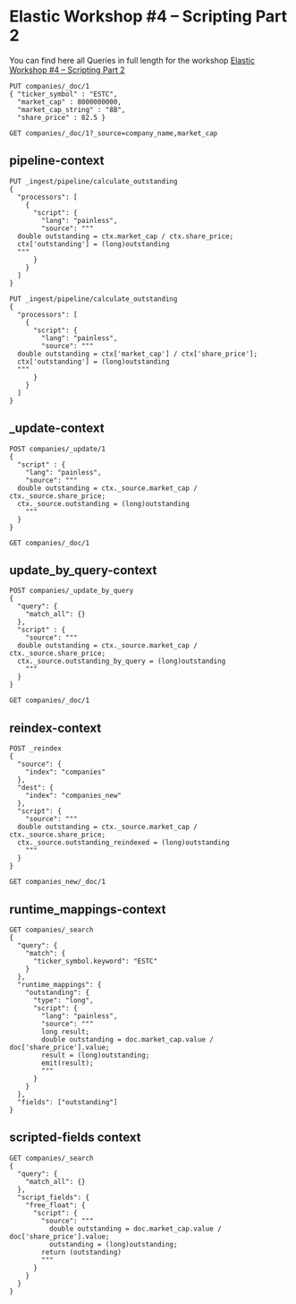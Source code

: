 # Elastic Workshop #4 – Scripting Part 2

You can find here all Queries in full length for the workshop [Elastic Workshop #4 – Scripting Part 2](https://cdax.ch/2022/02/13/elasticsearch-workshop-3-scripting-part-2/)

```
PUT companies/_doc/1
{ "ticker_symbol" : "ESTC",
  "market_cap" : 8000000000,
  "market_cap_string" : "8B",
  "share_price" : 82.5 }

GET companies/_doc/1?_source=company_name,market_cap
```

## pipeline-context

```
PUT _ingest/pipeline/calculate_outstanding
{
  "processors": [
    {
      "script": {
        "lang": "painless", 
        "source": """
  double outstanding = ctx.market_cap / ctx.share_price;
  ctx['outstanding'] = (long)outstanding
  """
      }
    }
  ]
}

PUT _ingest/pipeline/calculate_outstanding
{
  "processors": [
    {
      "script": {
        "lang": "painless", 
        "source": """
  double outstanding = ctx['market_cap'] / ctx['share_price'];
  ctx['outstanding'] = (long)outstanding
  """
      }
    }
  ]
}
```

## _update-context

```
POST companies/_update/1
{
  "script" : {
    "lang": "painless",
    "source": """
  double outstanding = ctx._source.market_cap / ctx._source.share_price;
  ctx._source.outstanding = (long)outstanding  
    """
  }
}

GET companies/_doc/1
```

## update_by_query-context

```
POST companies/_update_by_query
{
  "query": {
    "match_all": {}
  }, 
  "script" : {
    "source": """
  double outstanding = ctx._source.market_cap / ctx._source.share_price;
  ctx._source.outstanding_by_query = (long)outstanding      
    """
  }
}

GET companies/_doc/1
```

## reindex-context

```
POST _reindex
{
  "source": {
    "index": "companies"
  },
  "dest": {
    "index": "companies_new"
  },
  "script": {
    "source": """
  double outstanding = ctx._source.market_cap / ctx._source.share_price;
  ctx._source.outstanding_reindexed = (long)outstanding 
    """
  }
}

GET companies_new/_doc/1
```

## runtime_mappings-context

```
GET companies/_search
{
  "query": {
    "match": {
      "ticker_symbol.keyword": "ESTC"
    }
  }, 
  "runtime_mappings": {
    "outstanding": {
      "type": "long",
      "script": {
        "lang": "painless", 
        "source": """
        long result;
        double outstanding = doc.market_cap.value / doc['share_price'].value;
        result = (long)outstanding; 
        emit(result);
        """
      }
    }
  },
  "fields": ["outstanding"]
}
```


## scripted-fields context

```
GET companies/_search
{
  "query": {
    "match_all": {}
  },
  "script_fields": {
    "free_float": {
      "script": {
        "source": """
          double outstanding = doc.market_cap.value / doc['share_price'].value;
          outstanding = (long)outstanding;
        return (outstanding)
        """
      }
    }
  }
}
```
